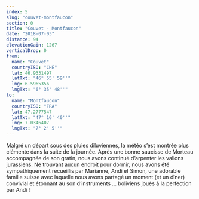 ```yaml
---
index: 5
slug: "couvet-montfaucon"
section: 0
title: "Couvet - Montfaucon"
date: "2018-07-03"
distance: 94
elevationGain: 1267
verticalDrop: 0
from:
  name: "Couvet"
  countryISO: "CHE"
  lat: 46.9331497
  latTxt: "46° 55' 59''"
  lng: 6.5965356
  lngTxt: "6° 35' 48''"
to:
  name: "Montfaucon"
  countryISO: "FRA"
  lat: 47.2777547
  latTxt: "47° 16' 40''"
  lng: 7.0346407
  lngTxt: "7° 2' 5''"
---
```


Malgré un départ sous des pluies diluviennes, la météo s’est montrée plus clémente dans la suite de la journée. Après une bonne saucisse de Morteau accompagnée de son gratin, nous avons continué d’arpenter les vallons jurassiens. Ne trouvant aucun endroit pour dormir, nous avons été sympathiquement recueillis par Marianne, Andi et Simon, une adorable famille suisse avec laquelle nous avons partagé un moment (et un dîner) convivial et étonnant au son d’instruments ... boliviens joués à la perfection par Andi !
